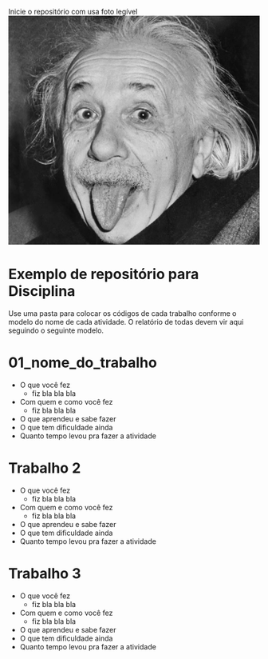 
Inicie o repositório com usa foto legível
![](sua_foto.jpg)

# Exemplo de repositório para Disciplina

Use uma pasta para colocar os códigos de cada trabalho conforme o modelo do nome de cada atividade. O relatório de todas devem vir aqui seguindo o seguinte modelo.

# 01_nome_do_trabalho

- O que você fez
    - fiz bla bla bla
- Com quem e como você fez
    - fiz bla bla bla
- O que aprendeu e sabe fazer
- O que tem dificuldade ainda
- Quanto tempo levou pra fazer a atividade

# Trabalho 2

- O que você fez
    - fiz bla bla bla
- Com quem e como você fez
    - fiz bla bla bla
- O que aprendeu e sabe fazer
- O que tem dificuldade ainda
- Quanto tempo levou pra fazer a atividade

# Trabalho 3

- O que você fez
    - fiz bla bla bla
- Com quem e como você fez
    - fiz bla bla bla
- O que aprendeu e sabe fazer
- O que tem dificuldade ainda
- Quanto tempo levou pra fazer a atividade
